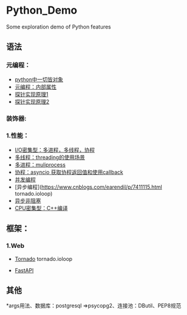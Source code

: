 # Python_Demo
Some exploration demo of Python features

## 语法

### 元编程：
- [python中一切皆对象](https://juejin.cn/post/6844903640931680264)
- [元编程：内部属性]()
- [探针实现原理1](https://mozillazg.com/2016/04/apm-python-agent-principle.html)
- [探针实现原理2](https://www.jianshu.com/p/312859cb5187)


### 装饰器:

### 1.性能：
- [I/O密集型：多进程，多线程，协程]()
- [多线程：threading的使用场景]()
- [多进程：muliprocess]()
- [协程：asyncio 获取协程返回值和使用callback](https://www.cnblogs.com/callyblog/p/11216961.html)
- [并发编程]()
- [异步编程](https://www.cnblogs.com/earendil/p/7411115.html
tornado.ioloop)
- [异步非阻塞](https://juejin.cn/post/6844903461952159752#heading-0)
- [CPU密集型：C++编译]()



## 框架：

### 1.Web
- [Tornado](https://www.osgeo.cn/tornado/index.html)
  tornado.ioloop

- [FastAPI](https://fastapi.tiangolo.com/)

## 其他
*args用法、数据库：postgresql =>psycopg2、连接池：DButil、PEP8规范
